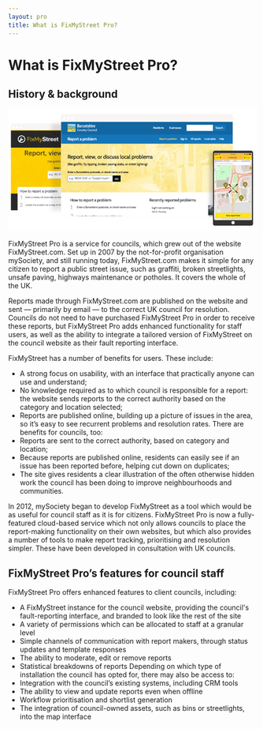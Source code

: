 ```yaml
---
layout: pro
title: What is FixMyStreet Pro?
---
```


# What is FixMyStreet Pro?

## History & background

<img alt="This is FixMyStreet Pro" src="/assets/img/pro-user-guide/all-the-sites.png" />

FixMyStreet Pro is a service for councils, which grew out of the website FixMyStreet.com.
Set up in 2007 by the not-for-profit organisation mySociety, and still running today,
FixMyStreet.com ​makes it simple for any citizen to report a public street issue, such as graffiti,
broken streetlights, unsafe paving, highways maintenance or potholes. It covers the whole of the
UK.

Reports made through FixMyStreet.com are published on the website and sent — primarily by
email — to the correct UK council for resolution. Councils do not need to have purchased
FixMyStreet Pro in order to receive these reports, but FixMyStreet Pro adds enhanced functionality
for staff users, as well as the ability to integrate a tailored version of FixMyStreet on the council
website as their fault reporting interface.

FixMyStreet has a number of benefits for users. These include:
-  A strong focus on usability, with an interface that practically anyone can use and
understand;
-  No knowledge required as to which council is responsible for a report: the website sends
reports to the correct authority based on the category and location selected;
-  Reports are published online, building up a picture of issues in the area, so it’s easy to see
recurrent problems and resolution rates.
There are benefits for councils, too:
-  Reports are sent to the correct authority, based on category and location;
-  Because reports are published online, residents can easily see if an issue has been
reported before, helping cut down on duplicates;
-  The site gives residents a clear illustration of the often otherwise hidden work the council
has been doing to improve neighbourhoods and communities.

In 2012, mySociety began to develop FixMyStreet as a tool which would be as useful for council
staff as it is for citizens. FixMyStreet Pro is now a fully-featured cloud-based service which not only
allows councils to place the report-making functionality on their own websites, but which also provides a number of tools to make report tracking, prioritising and resolution simpler. These have
been developed in consultation with UK councils.

## FixMyStreet Pro’s features for council staff

FixMyStreet Pro offers enhanced features to client councils, including:
-  A FixMyStreet instance for the council website, providing the council's fault-reporting
interface, and branded to look like the rest of the site
-  A variety of permissions which can be allocated to staff at a granular level
-  Simple channels of communication with report makers, through status updates and
template responses
-  The ability to moderate, edit or remove reports
-  Statistical breakdowns of reports
Depending on which type of installation the council has opted for, there may also be access to:
-  Integration with the council’s existing systems, including CRM tools
-  The ability to view and update reports even when offline
-  Workflow prioritisation and shortlist generation
-  The integration of council-owned assets, such as bins or streetlights, into the map
interface
